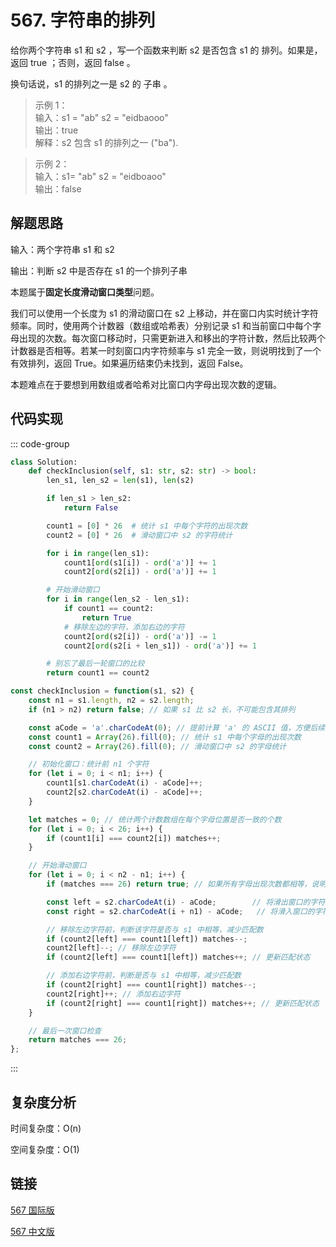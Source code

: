 # 567. 字符串的排列 <Badge type="warning" text="Medium" />

给你两个字符串 s1 和 s2 ，写一个函数来判断 s2 是否包含 s1 的 排列。如果是，返回 true ；否则，返回 false 。

换句话说，s1 的排列之一是 s2 的 子串 。

>示例 1：  
输入：s1 = "ab" s2 = "eidbaooo"  
输出：true  
解释：s2 包含 s1 的排列之一 ("ba").

>示例 2：  
输入：s1= "ab" s2 = "eidboaoo"  
输出：false

## 解题思路
输入：两个字符串 s1 和 s2

输出：判断 s2 中是否存在 s1 的一个排列子串

本题属于**固定长度滑动窗口类型**问题。

我们可以使用一个长度为 s1 的滑动窗口在 s2 上移动，并在窗口内实时统计字符频率。同时，使用两个计数器（数组或哈希表）分别记录 s1 和当前窗口中每个字母出现的次数。每次窗口移动时，只需更新进入和移出的字符计数，然后比较两个计数器是否相等。若某一时刻窗口内字符频率与 s1 完全一致，则说明找到了一个有效排列，返回 True。如果遍历结束仍未找到，返回 False。

本题难点在于要想到用数组或者哈希对比窗口内字母出现次数的逻辑。

## 代码实现

::: code-group

```python
class Solution:
    def checkInclusion(self, s1: str, s2: str) -> bool:
        len_s1, len_s2 = len(s1), len(s2)

        if len_s1 > len_s2:
            return False

        count1 = [0] * 26  # 统计 s1 中每个字符的出现次数
        count2 = [0] * 26  # 滑动窗口中 s2 的字符统计

        for i in range(len_s1):
            count1[ord(s1[i]) - ord('a')] += 1
            count2[ord(s2[i]) - ord('a')] += 1

        # 开始滑动窗口
        for i in range(len_s2 - len_s1):
            if count1 == count2:
                return True
            # 移除左边的字符，添加右边的字符
            count2[ord(s2[i]) - ord('a')] -= 1
            count2[ord(s2[i + len_s1]) - ord('a')] += 1

        # 别忘了最后一轮窗口的比较
        return count1 == count2
```

```javascript
const checkInclusion = function(s1, s2) {
    const n1 = s1.length, n2 = s2.length;
    if (n1 > n2) return false; // 如果 s1 比 s2 长，不可能包含其排列

    const aCode = 'a'.charCodeAt(0); // 提前计算 'a' 的 ASCII 值，方便后续索引
    const count1 = Array(26).fill(0); // 统计 s1 中每个字母的出现次数
    const count2 = Array(26).fill(0); // 滑动窗口中 s2 的字母统计

    // 初始化窗口：统计前 n1 个字符
    for (let i = 0; i < n1; i++) {
        count1[s1.charCodeAt(i) - aCode]++;
        count2[s2.charCodeAt(i) - aCode]++;
    }

    let matches = 0; // 统计两个计数数组在每个字母位置是否一致的个数
    for (let i = 0; i < 26; i++) {
        if (count1[i] === count2[i]) matches++;
    }

    // 开始滑动窗口
    for (let i = 0; i < n2 - n1; i++) {
        if (matches === 26) return true; // 如果所有字母出现次数都相等，说明找到一个排列

        const left = s2.charCodeAt(i) - aCode;        // 将滑出窗口的字符
        const right = s2.charCodeAt(i + n1) - aCode;   // 将滑入窗口的字符

        // 移除左边字符前，判断该字符是否与 s1 中相等，减少匹配数
        if (count2[left] === count1[left]) matches--;
        count2[left]--; // 移除左边字符
        if (count2[left] === count1[left]) matches++; // 更新匹配状态

        // 添加右边字符前，判断是否与 s1 中相等，减少匹配数
        if (count2[right] === count1[right]) matches--;
        count2[right]++; // 添加右边字符
        if (count2[right] === count1[right]) matches++; // 更新匹配状态
    }

    // 最后一次窗口检查
    return matches === 26;
};
```

:::

## 复杂度分析

时间复杂度：O(n)

空间复杂度：O(1)

## 链接

[567 国际版](https://leetcode.com/problems/permutation-in-string/description/)

[567 中文版](https://leetcode.cn/problems/permutation-in-string/description)
